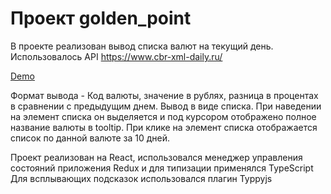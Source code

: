 # Проект golden_point

В проекте реализован вывод списка валют на текущий день. Использовалось API https://www.cbr-xml-daily.ru/

[Demo](https://nkozlovskaya.github.io/golden_point)

Формат вывода - Код валюты, значение в рублях, разница в процентах в сравнении с предыдущим днем.
Вывод в виде списка. При наведении на элемент списка он выделяется и под курсором отображено полное название валюты в tooltip.
При клике на элемент списка отображается список по данной валюте за 10 дней.

Проект реализован на React, использовался менеджер управления состояний приложения Redux и для типизации применялся TypeScript
Для всплывающих подсказок использовался плагин Typpyjs

